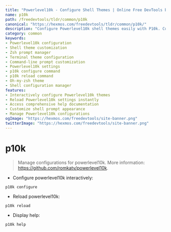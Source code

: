 ```yaml
---
title: "Powerlevel10k - Configure Shell Themes | Online Free DevTools by Hexmos"
name: p10k
path: /freedevtools/tldr/common/p10k
canonical: "https://hexmos.com/freedevtools/tldr/common/p10k/"
description: "Configure Powerlevel10k shell themes easily with P10k. Customize your prompt and enhance your terminal experience. Free online tool, no registration required."
category: common
keywords:
- Powerlevel10k configuration
- Shell theme customization
- Zsh prompt manager
- Terminal theme configuration
- Command-line prompt customization
- Powerlevel10k settings
- p10k configure command
- p10k reload command
- Oh-my-zsh theme
- Shell configuration manager
features:
- Interactively configure Powerlevel10k themes
- Reload Powerlevel10k settings instantly
- Access comprehensive help documentation
- Customize shell prompt appearance
- Manage Powerlevel10k configurations
ogImage: "https://hexmos.com/freedevtools/site-banner.png"
twitterImage: "https://hexmos.com/freedevtools/site-banner.png"
---
```


# p10k

> Manage configurations for powerlevel10k.
> More information: <https://github.com/romkatv/powerlevel10k>.

- Configure powerlevel10k interactively:

`p10k configure`

- Reload powerlevel10k:

`p10k reload`

- Display help:

`p10k help`
